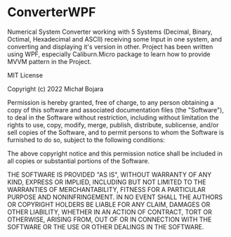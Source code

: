 # ConverterWPF
Numerical System Converter working with 5 Systems (Decimal, Binary, Octimal, Hexadecimal and ASCII) receiving some Input in one system, and converting and displaying it's version in other. 
Project has been written using WPF, especially Caliburn.Micro package to learn how to provide MVVM pattern in the Project. 

MIT License

Copyright (c) 2022 Michał Bojara

Permission is hereby granted, free of charge, to any person obtaining a copy
of this software and associated documentation files (the "Software"), to deal
in the Software without restriction, including without limitation the rights
to use, copy, modify, merge, publish, distribute, sublicense, and/or sell
copies of the Software, and to permit persons to whom the Software is
furnished to do so, subject to the following conditions:

The above copyright notice and this permission notice shall be included in all
copies or substantial portions of the Software.

THE SOFTWARE IS PROVIDED "AS IS", WITHOUT WARRANTY OF ANY KIND, EXPRESS OR
IMPLIED, INCLUDING BUT NOT LIMITED TO THE WARRANTIES OF MERCHANTABILITY,
FITNESS FOR A PARTICULAR PURPOSE AND NONINFRINGEMENT. IN NO EVENT SHALL THE
AUTHORS OR COPYRIGHT HOLDERS BE LIABLE FOR ANY CLAIM, DAMAGES OR OTHER
LIABILITY, WHETHER IN AN ACTION OF CONTRACT, TORT OR OTHERWISE, ARISING FROM,
OUT OF OR IN CONNECTION WITH THE SOFTWARE OR THE USE OR OTHER DEALINGS IN THE
SOFTWARE.
